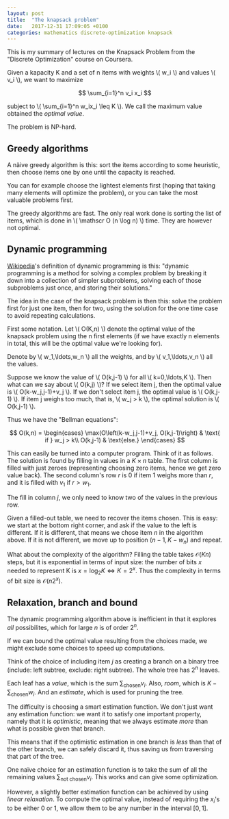 ```yaml
---
layout: post
title:  "The knapsack problem"
date:   2017-12-31 17:09:05 +0100
categories: mathematics discrete-optimization knapsack
---
```


This is my summary of lectures on the Knapsack Problem from the "Discrete Optimization" course on Coursera. 

Given a kapacity K and a set of n items with weights \\( w_i \\) and values \\( v_i \\), we want to maximize

$$  \sum_{i=1}^n v_i x_i $$

subject to \\( \sum_{i=1}^n w_ix_i \leq K \\). We call the maximum value obtained the *optimal value*.

The problem is NP-hard.

## Greedy algorithms

A näive greedy algorithm is this: sort the items according to some heuristic, then choose items one by one until the capacity is reached.

You can for example choose the lightest elements first (hoping that taking many elements will optimize the problem), or you can take the most valuable problems first.

The greedy algorithms are fast. The only real work done is sorting the list of items, which is done in \\( \mathscr O (n \log n) \\) time. They are however not optimal.

## Dynamic programming

[Wikipedia](https://en.wikipedia.org/wiki/Dynamic_programming)'s definition of dynamic programming is this: "dynamic programming is a method for solving a complex problem by breaking it down into a collection of simpler subproblems, solving each of those subproblems just once, and storing their solutions."

The idea in the case of the knapsack problem is then this: solve the problem first for just one item, then for two, using the solution for the one time case to avoid repeating calculations.

First some notation. Let \\( O(K,n) \\) denote the optimal value of the knapsack problem using the n first elements (if we have exactly n elements in total, this will be the optimal value we're looking for).

Denote by \\( w_1,\ldots,w_n \\) all the weights, and by \\( v_1,\ldots,v_n \\) all the values.

Suppose we know the value of \\( O(k,j-1) \\) for all \\( k=0,\ldots,K \\). Then what can we say about \\( O(k,j) \\)? If we select item j, then the optimal value is \\( O(k-w_j,j-1)+v_j \\). If we don't select item j, the optimal value is \\( O(k,j-1) \\). If item j weighs too much, that is, \\( w_j > k \\), the optimal solution is \\( O(k,j-1) \\).

Thus we have the "Bellman equations":

$$
O(k,n) =
\begin{cases}
\max(O\left(k-w_j,j-1)+v_j, O(k,j-1)\right)  & \text{ if } w_j > k\\
O(k,j-1) & \text{else.}
\end{cases}
$$

This can easily be turned into a computer program. Think of it as follows. The solution is found by filling in values in a $K \times n$ table. The first column is filled with just zeroes (representing choosing zero items, hence we get zero value back). The second column's row $r$ is $0$ if item 1 weighs more than $r$, and it is filled with $v_1$ if $r > w_1$.

The fill in column $j$, we only need to know two of the values in the previous row.

Given a filled-out table, we need to recover the items chosen. This is easy: we start at the bottom right corner, and ask if the value to the left is different. If it is different, that means we chose item $n$ in the algorithm above. If it is not different, we move up to position $(n-1,K-w_n)$ and repeat.

What about the complexity of the algorithm? Filling the table takes $\mathscr O(Kn)$ steps, but it is exponential in terms of input size: the number of bits $x$ needed to represent K is $x=\log_2 K \Leftrightarrow K=2^x$. Thus the complexity in terms of bit size is $\mathscr O(n2^x)$.

## Relaxation, branch and bound

The dynamic programming algorithm above is inefficient in that it explores *all* possibilites, which for large $n$ is of order $2^n$.

If we can bound the optimal value resulting from the choices made, we might exclude some choices to speed up computations.

Think of the choice of including item $j$ as creating a branch on a binary tree (include: left subtree, exclude: right subtree). The whole tree has $2^n$ leaves.

Each leaf has a *value*, which is the sum $\sum_{\text{chosen}} v_i$. Also, *room*, which is $K-\sum_{\text{chosen}} w_i$. And an *estimate*, which is used for pruning the tree.

The difficulty is choosing a smart estimation function. We don't just want any estimation function: we want it to satisfy one important property, namely that it is *optimistic*, meaning that we always estimate *more* than what is possible given that branch.

This means that if the optimistic estimation in one branch is *less* than that of the other branch, we can safely discard it, thus saving us from traversing that part of the tree.

One naïve choice for an estimation function is to take the sum of all the remaining values $\sum_{\text{not chosen}} v_i$. This works and can give some optimization.

However, a slightly better estimation function can be achieved by using *linear relaxation*. To compute the optimal value, instead of requiring the $x_i$'s to be either 0 or 1, we allow them to be any number in the interval $[0,1]$.

